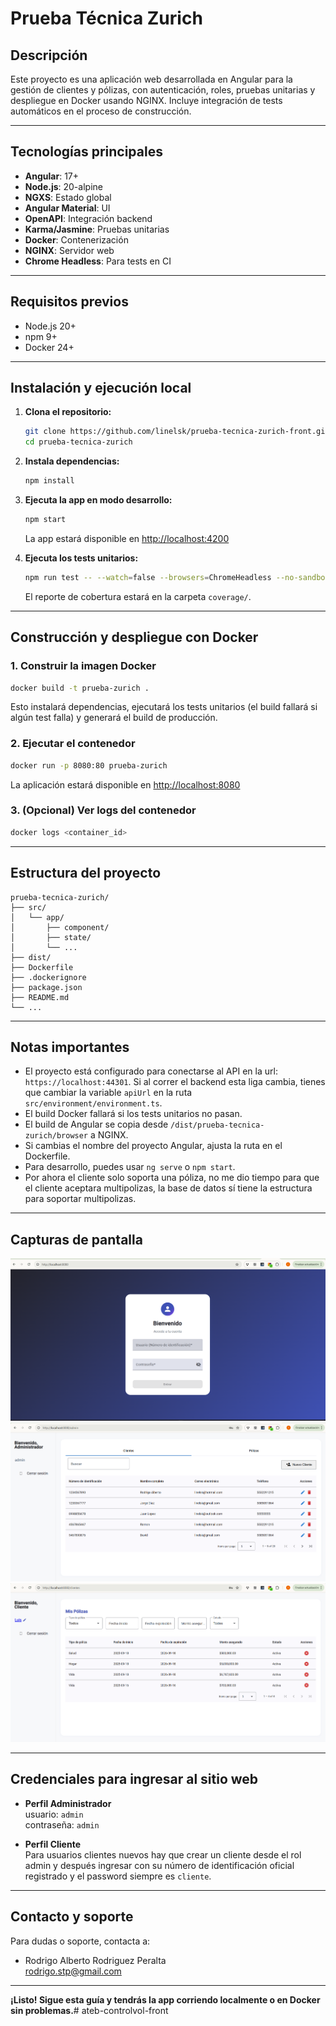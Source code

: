 # Prueba Técnica Zurich

## Descripción
Este proyecto es una aplicación web desarrollada en Angular para la gestión de clientes y pólizas, con autenticación, roles, pruebas unitarias y despliegue en Docker usando NGINX. Incluye integración de tests automáticos en el proceso de construcción.

---

## Tecnologías principales

- **Angular**: 17+
- **Node.js**: 20-alpine
- **NGXS**: Estado global
- **Angular Material**: UI
- **OpenAPI**: Integración backend
- **Karma/Jasmine**: Pruebas unitarias
- **Docker**: Contenerización
- **NGINX**: Servidor web
- **Chrome Headless**: Para tests en CI

---

## Requisitos previos

- Node.js 20+
- npm 9+
- Docker 24+

---

## Instalación y ejecución local

1. **Clona el repositorio:**

   ```bash
   git clone https://github.com/linelsk/prueba-tecnica-zurich-front.git
   cd prueba-tecnica-zurich
   ```

2. **Instala dependencias:**

   ```bash
   npm install
   ```

3. **Ejecuta la app en modo desarrollo:**

   ```bash
   npm start
   ```
   La app estará disponible en [http://localhost:4200](http://localhost:4200)

4. **Ejecuta los tests unitarios:**

   ```bash
   npm run test -- --watch=false --browsers=ChromeHeadless --no-sandbox --code-coverage
   ```
   El reporte de cobertura estará en la carpeta `coverage/`.

---

## Construcción y despliegue con Docker

### 1. Construir la imagen Docker

```bash
docker build -t prueba-zurich .
```

Esto instalará dependencias, ejecutará los tests unitarios (el build fallará si algún test falla) y generará el build de producción.

### 2. Ejecutar el contenedor

```bash
docker run -p 8080:80 prueba-zurich
```

La aplicación estará disponible en [http://localhost:8080](http://localhost:8080)

### 3. (Opcional) Ver logs del contenedor

```bash
docker logs <container_id>
```

---

## Estructura del proyecto

```text
prueba-tecnica-zurich/
├── src/
│   └── app/
│       ├── component/
│       ├── state/
│       └── ...
├── dist/
├── Dockerfile
├── .dockerignore
├── package.json
├── README.md
└── ...
```

---

## Notas importantes

- El proyecto está configurado para conectarse al API en la url: `https://localhost:44301`. Si al correr el backend esta liga cambia, tienes que cambiar la variable `apiUrl` en la ruta `src/environment/environment.ts`.
- El build Docker fallará si los tests unitarios no pasan.
- El build de Angular se copia desde `/dist/prueba-tecnica-zurich/browser` a NGINX.
- Si cambias el nombre del proyecto Angular, ajusta la ruta en el Dockerfile.
- Para desarrollo, puedes usar `ng serve` o `npm start`.
- Por ahora el cliente solo soporta una póliza, no me dio tiempo para que el cliente aceptara multipolizas, la base de datos sí tiene la estructura para soportar multipolizas.

---

## Capturas de pantalla

![Login](docs/login.png)
![Dashboard-Admin](docs/admin.png)
![Dashboard-Cliente](docs/cliente.png)

---

## Credenciales para ingresar al sitio web

- **Perfil Administrador**  
  usuario: `admin`  
  contraseña: `admin`

- **Perfil Cliente**  
  Para usuarios clientes nuevos hay que crear un cliente desde el rol admin y después ingresar con su número de identificación oficial registrado y el password siempre es `cliente`.

---

## Contacto y soporte

Para dudas o soporte, contacta a:
- Rodrigo Alberto Rodriguez Peralta  
  rodrigo.stp@gmail.com

---

**¡Listo! Sigue esta guía y tendrás la app corriendo localmente o en Docker sin problemas.**#   a t e b - c o n t r o l v o l - f r o n t 
 
 